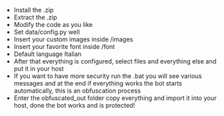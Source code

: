 - Install the .zip
- Extract the .zip
- Modify the code as you like
- Set data/config.py well
- Insert your custom images inside /images
- Insert your favorite font inside /font
- Default language Italian
- After that everything is configured, select files and everything else and put it in your host
- If you want to have more security run the .bat you will see various messages and at the end if everything works the bot starts automatically, this is an obfuscation process
- Enter the obfuscated_out folder copy everything and import it into your host, done the bot works and is protected!